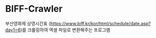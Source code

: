 # BIFF-Crawler

부산영화제 상영시간표 (https://www.biff.kr/kor/html/schedule/date.asp?day1=6)를 크롤링하여 엑셀 파일로 변환해주는 프로그램
